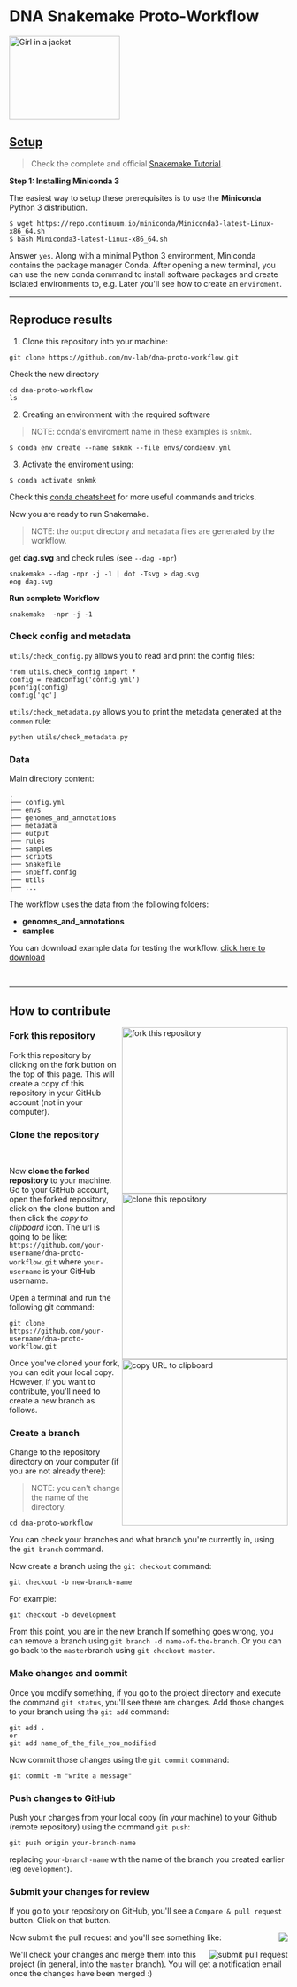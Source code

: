 # DNA Snakemake Proto-Workflow

 <img src="https://divingintogeneticsandgenomics.rbind.io/img/snakemake.png" alt="Girl in a jacket" width="200" height="150">  

<br>

## [Setup](https://snakemake.readthedocs.io/en/stable/tutorial/setup.html)
> Check the complete and official [Snakemake Tutorial](https://snakemake.readthedocs.io/en/stable/tutorial/setup.html#step-1-installing-miniconda-3).

**Step 1: Installing Miniconda 3**

The easiest way to setup these prerequisites is to use the **Miniconda** Python 3 distribution.

```
$ wget https://repo.continuum.io/miniconda/Miniconda3-latest-Linux-x86_64.sh
$ bash Miniconda3-latest-Linux-x86_64.sh
```

Answer `yes`. Along with a minimal Python 3 environment, Miniconda contains the package manager Conda. After opening a new terminal, you can use the new conda command to install software packages and create isolated environments to, e.g.
Later you'll see how to create an `enviroment`.

----


## Reproduce results

1. Clone this repository into your machine:

```
git clone https://github.com/mv-lab/dna-proto-workflow.git
```
Check the new directory
```
cd dna-proto-workflow
ls
```

2. Creating an environment with the required software

> NOTE: conda's enviroment name in these examples is `snkmk`.

```
$ conda env create --name snkmk --file envs/condaenv.yml
```

3. Activate the enviroment using:

```
$ conda activate snkmk
```

Check this [conda cheatsheet](https://gist.github.com/mv-lab/62318ff0023bd626f1e05ed9c0155fd5) for more useful commands and tricks.

Now you are ready to run Snakemake.


> NOTE: the ```output``` directory and ```metadata``` files are generated by the workflow.

get **dag.svg** and check rules (see ```--dag -npr```)

```
snakemake --dag -npr -j -1 | dot -Tsvg > dag.svg
eog dag.svg
```

**Run complete Workflow**

```
snakemake  -npr -j -1
```

### Check config and metadata

```utils/check_config.py``` allows you to read and print the config files:

```
from utils.check_config import *
config = readconfig('config.yml')
pconfig(config)
config['qc']
```


```utils/check_metadata.py``` allows you to print the metadata generated at the ```common``` rule:

```
python utils/check_metadata.py
```

### Data

Main directory content:

```
.
├── config.yml
├── envs
├── genomes_and_annotations
├── metadata
├── output
├── rules
├── samples
├── scripts
├── Snakefile
├── snpEff.config
├── utils
├── ...
```

The workflow uses the data from the following folders:

- **genomes_and_annotations**
- **samples**

You can download example data for testing the workflow. [click here to download](https://drive.google.com/drive/folders/1kpJsghU-jNTSKC9uEB9khos390lZNROr?usp=sharing)


<br>

-----

## How to contribute

<img align="right" width="300" src="https://github.com/firstcontributions/first-contributions/raw/master/assets/fork.png" alt="fork this repository" />

### Fork this repository

Fork this repository by clicking on the fork button on the top of this page.
This will create a copy of this repository in your GitHub account (not in your computer).


### Clone the repository

<br>

<img align="right" width="300" src="https://i.ibb.co/yVWsByF/Screenshot-from-2019-12-18-10-38-25.png" alt="clone this repository" />

Now **clone the forked repository** to your machine. 
Go to your GitHub account, open the forked repository, click on the clone button and then click the *copy to clipboard* icon. The url is going to be like: ```https://github.com/your-username/dna-proto-workflow.git``` where `your-username` is your GitHub username.

Open a terminal and run the following git command:

```
git clone https://github.com/your-username/dna-proto-workflow.git
```

<img align="right" width="300" src="https://github.com/firstcontributions/first-contributions/raw/master/assets/copy-to-clipboard.png" alt="copy URL to clipboard" />

Once you've cloned your fork, you can edit your local copy. However, if you want to contribute, you'll need to create a new branch as follows.

### Create a branch

Change to the repository directory on your computer (if you are not already there):
> NOTE: you can't change the name of the directory.

```
cd dna-proto-workflow
```

You can check your branches and what branch you're currently in, using the ```git branch``` command.

Now create a branch using the `git checkout` command:
```
git checkout -b new-branch-name
```

For example:
```
git checkout -b development
```

From this point, you are in the new branch
If something goes wrong, you can remove a branch using `git branch -d name-of-the-branch`. Or you can go back to the `master`branch using `git checkout master`.


### Make changes and commit

Once you modify something, if you go to the project directory and execute the command `git status`, you'll see there are changes.
Add those changes to your branch using the `git add` command:

```
git add .
or
git add name_of_the_file_you_modified
```

Now commit those changes using the `git commit` command:
```
git commit -m "write a message"
```

### Push changes to GitHub

Push your changes from your local copy (in your machine) to your Github (remote repository) using the command `git push`:
```
git push origin your-branch-name
```
replacing `your-branch-name` with the name of the branch you created earlier (eg `development`).


### Submit your changes for review

If you go to your repository on GitHub, you'll see a  `Compare & pull request` button. Click on that button.

<img style="float: right;" src="https://i.ibb.co/N7np2Ch/compare-and-pull.png" />

Now submit the pull request and you'll see something like:

<img style="float: right;" src="https://help.github.com/assets/images/help/pull_requests/pull-request-review-edit-branch.png" alt="submit pull request" />

We'll check your changes and merge them into this project (in general, into the `master` branch). You will get a notification email once the changes have been merged :)
